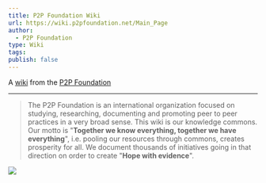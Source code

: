 ```yaml
---
title: P2P Foundation Wiki
url: https://wiki.p2pfoundation.net/Main_Page
author:
  - P2P Foundation
type: Wiki
tags: 
publish: false
---
```


A [wiki](https://wiki.p2pfoundation.net/Main_Page) from the [P2P Foundation](https://p2pfoundation.net/)

---

> The P2P Foundation is an international organization focused on studying, researching, documenting and promoting peer to peer practices in a very broad sense. This wiki is our knowledge commons. Our motto is "**Together we know everything, together we have everything**", i.e. pooling our resources through commons, creates prosperity for all. We document thousands of initiatives going in that direction on order to create "**Hope with evidence**".

![](https://youtu.be/sO-QJLDpHQ0)
